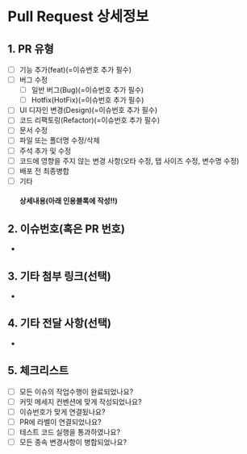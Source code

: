# Pull Request 상세정보

## 1. PR 유형

<!-- 포함되는 PR 유형 모두 추가 -->
<!-- 하위항목에 해당하면 상위 항목에도 필수로 체크를 할 것 -->

- [ ] 기능 추가(feat)(=이슈번호 추가 필수)
- [ ] 버그 수정
  - [ ] 일반 버그(Bug)(=이슈번호 추가 필수)
  - [ ] Hotfix(HotFix)(=이슈번호 추가 필수)
- [ ] UI 디자인 변경(Design)(=이슈번호 추가 필수)
- [ ] 코드 리팩토링(Refactor)(=이슈번호 추가 필수)
- [ ] 문서 수정
- [ ] 파일 또는 폴더명 수정/삭제
- [ ] 주석 추가 및 수정
- [ ] 코드에 영향을 주지 않는 변경 사항(오타 수정, 탭 사이즈 수정, 변수명 수정)
- [ ] 배포 전 최종병합
- [ ] 기타
  #### 상세내용(아래 인용블록에 작성!!)
  >

## 2. 이슈번호(혹은 PR 번호)

<!--
{PR 유형(위 유형 형식처럼 작성)} (close #{이슈번호}) 형식으로 작성
ex) - 기능추가(feat) (close #1)

=> PR 유형이 "배포 전 최종병합"인 경우, 아래 형식처럼 작성
ex) - 배포 전 최종 병합(#{PR 번호}, ...{일렬로 나열해서 작성})
-->

-

## 3. 기타 첨부 링크(선택)

<!--
링크에 대한 타이틀 명과 사이트 등 세부정보로 글을 작성하고 링크를 첨부할 것!!

ex) - [Velog: 테스트 블로그](https://velog.io/@testAcc/test123)
-->

-

## 4. 기타 전달 사항(선택)

-

## 5. 체크리스트

- [ ] 모든 이슈의 작업수행이 완료되었나요?
- [ ] 커밋 메세지 컨벤션에 맞게 작성되었나요?
- [ ] 이슈번호가 맞게 연결됬나요?
- [ ] PR에 라벨이 연결되었나요?
- [ ] 테스트 코드 실행을 통과하였나요?
- [ ] 모든 종속 변경사항이 병합되었나요?